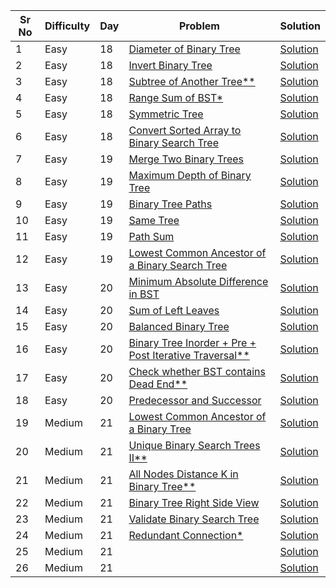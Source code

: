| Sr No | Difficulty | Day | Problem                                                                                                                         | Solution                                                              |
| ----- | ---------- | --- | ------------------------------------------------------------------------------------------------------------------------------- | --------------------------------------------------------------------- |
| 1     | Easy       | 18  | [Diameter of Binary Tree](https://leetcode.com/problems/diameter-of-binary-tree/)                                               | [Solution](./Easy/Diameter_of_Binary_Tree.cpp)                        |
| 2     | Easy       | 18  | [Invert Binary Tree](https://leetcode.com/problems/invert-binary-tree/)                                                         | [Solution](./Easy/Invert_Binary_Tree.cpp)                             |
| 3     | Easy       | 18  | [Subtree of Another Tree\*\*]()                                                                                                 | [Solution](./Easy/)                                                   |
| 4     | Easy       | 18  | [Range Sum of BST\*](https://leetcode.com/problems/range-sum-of-bst/)                                                           | [Solution](./Easy/Range_Sum_of_BST.cpp)                               |
| 5     | Easy       | 18  | [Symmetric Tree](https://leetcode.com/problems/symmetric-tree/)                                                                 | [Solution](./Easy/Symmetric_Tree.cpp)                                 |
| 6     | Easy       | 18  | [Convert Sorted Array to Binary Search Tree](https://leetcode.com/problems/convert-sorted-array-to-binary-search-tree/)         | [Solution](./Easy/Convert_Sorted_Array_to_Binary_Search_Tree.cpp)     |
| 7     | Easy       | 19  | [Merge Two Binary Trees](https://leetcode.com/problems/merge-two-binary-trees/)                                                 | [Solution](./Easy/Merge_Two_Binary_Trees.cpp)                         |
| 8     | Easy       | 19  | [Maximum Depth of Binary Tree](https://leetcode.com/problems/maximum-depth-of-binary-tree/submissions/)                         | [Solution](./Easy/Maximum_Depth_of_Binary_Tree.cpp)                   |
| 9     | Easy       | 19  | [Binary Tree Paths](https://leetcode.com/problems/binary-tree-paths/)                                                           | [Solution](./Easy/Binary_Tree_Paths.cpp)                              |
| 10    | Easy       | 19  | [Same Tree](https://leetcode.com/problems/same-tree/)                                                                           | [Solution](./Easy/Same_Tree.cpp)                                      |
| 11    | Easy       | 19  | [Path Sum](https://leetcode.com/problems/path-sum/)                                                                             | [Solution](./Easy/Path_Sum.cpp)                                       |
| 12    | Easy       | 19  | [Lowest Common Ancestor of a Binary Search Tree](https://leetcode.com/problems/lowest-common-ancestor-of-a-binary-search-tree/) | [Solution](./Easy/Lowest_Common_Ancestor_of_a_Binary_Search_Tree.cpp) |
| 13    | Easy       | 20  | [Minimum Absolute Difference in BST](https://leetcode.com/problems/minimum-absolute-difference-in-bst/)                         | [Solution](./Easy/Minimum_Absolute_Difference_in_BST.cpp)             |
| 14    | Easy       | 20  | [Sum of Left Leaves](https://leetcode.com/problems/sum-of-left-leaves/)                                                         | [Solution](./Easy/Sum_of_Left_Leaves.cpp)                             |
| 15    | Easy       | 20  | [Balanced Binary Tree](https://leetcode.com/problems/balanced-binary-tree/)                                                     | [Solution](./Easy/Balanced_Binary_Tree.cpp)                           |
| 16    | Easy       | 20  | [Binary Tree Inorder + Pre + Post Iterative Traversal\*\*](https://leetcode.com/problems/binary-tree-inorder-traversal/)        | [Solution](./Easy/Binary_Tree_Inorder_Traversal.cpp)                  |
| 17    | Easy       | 20  | [Check whether BST contains Dead End\*\*](https://practice.geeksforgeeks.org/problems/check-whether-bst-contains-dead-end/1)    | [Solution](./Easy/Check_whether_BST_contains_Dead_End.cpp)            |
| 18    | Easy       | 20  | [Predecessor and Successor](https://practice.geeksforgeeks.org/problems/predecessor-and-successor/1)                            | [Solution](./Easy/Predecessor_and_Successor.cpp)                      |
| 19    | Medium     | 21  | [Lowest Common Ancestor of a Binary Tree](https://leetcode.com/problems/lowest-common-ancestor-of-a-binary-tree/)               | [Solution](./Medium/Lowest_Common_Ancestor_of_a_Binary_Tree.cpp)      |
| 20    | Medium     | 21  | [Unique Binary Search Trees II\*\*](https://leetcode.com/problems/unique-binary-search-trees-ii/)                               | [Solution](./Medium/Unique_Binary_Search_Trees_II.cpp)                |
| 21    | Medium     | 21  | [All Nodes Distance K in Binary Tree\*\*](https://leetcode.com/problems/all-nodes-distance-k-in-binary-tree/)                   | [Solution](./Medium/All_Nodes_Distance_K_in_Binary_Tree.cpp)          |
| 22    | Medium     | 21  | [Binary Tree Right Side View](https://leetcode.com/problems/binary-tree-right-side-view/)                                       | [Solution](./Medium/Binary_Tree_Right_Side_View.cpp)                  |
| 23    | Medium     | 21  | [Validate Binary Search Tree](https://leetcode.com/problems/validate-binary-search-tree/)                                       | [Solution](./Medium/Validate_Binary_Search_Tree.cpp)                  |
| 24    | Medium     | 21  | [Redundant Connection\*](./Medium/Redundant_Connection.cpp)                                                                     | [Solution](./Medium/Redundant_Connection.cpp)                         |
| 25    | Medium     | 21  | []()                                                                                                                            | [Solution]()                                                          |
| 26    | Medium     | 21  | []()                                                                                                                            | [Solution]()                                                          |
